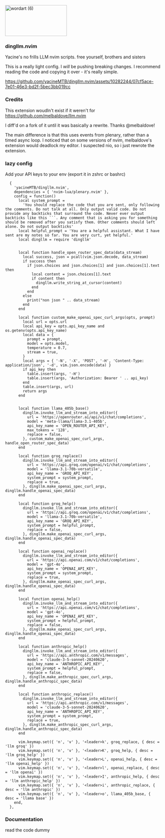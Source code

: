 <img src="https://github.com/yacineMTB/dingllm.nvim/assets/10282244/d03ef83d-a5ee-4ddb-928f-742172f3c80c" alt="wordart (6)" style="width:200px;height:100px;">

### dingllm.nvim
Yacine's no frills LLM nvim scripts. free yourself, brothers and sisters

This is a really light config. I *will* be pushing breaking changes. I recommend reading the code and copying it over - it's really simple.

https://github.com/yacineMTB/dingllm.nvim/assets/10282244/07cf5ace-7e01-46e3-bd2f-5bec3bb019cc


### Credits
This extension woudln't exist if it weren't for https://github.com/melbaldove/llm.nvim

I diff'd on a fork of it until it was basically a rewrite. Thanks @melbaldove!

The main difference is that this uses events from plenary, rather than a timed async loop. I noticed that on some versions of nvim, melbaldove's extension would deadlock my editor. I suspected nio, so i just rewrote the extension. 

### lazy config
Add your API keys to your env (export it in zshrc or bashrc) 

```
  {
    'yacineMTB/dingllm.nvim',
    dependencies = { 'nvim-lua/plenary.nvim' },
    config = function()
      local system_prompt =
        'You should replace the code that you are sent, only following the comments. Do not talk at all. Only output valid code. Do not provide any backticks that surround the code. Never ever output backticks like this ```. Any comment that is asking you for something should be removed after you satisfy them. Other comments should left alone. Do not output backticks'
      local helpful_prompt = 'You are a helpful assistant. What I have sent are my notes so far. You are very curt, yet helpful.'
      local dingllm = require 'dingllm'


      local function handle_open_router_spec_data(data_stream)
        local success, json = pcall(vim.json.decode, data_stream)
        if success then
          if json.choices and json.choices[1] and json.choices[1].text then
            local content = json.choices[1].text
            if content then
              dingllm.write_string_at_cursor(content)
            end
          end
        else
          print("non json " .. data_stream)
        end
      end

      local function custom_make_openai_spec_curl_args(opts, prompt)
        local url = opts.url
        local api_key = opts.api_key_name and os.getenv(opts.api_key_name)
        local data = {
          prompt = prompt,
          model = opts.model,
          temperature = 0.7,
          stream = true,
        }
        local args = { '-N', '-X', 'POST', '-H', 'Content-Type: application/json', '-d', vim.json.encode(data) }
        if api_key then
          table.insert(args, '-H')
          table.insert(args, 'Authorization: Bearer ' .. api_key)
        end
        table.insert(args, url)
        return args
      end


      local function llama_405b_base()
        dingllm.invoke_llm_and_stream_into_editor({
          url = 'https://openrouter.ai/api/v1/chat/completions',
          model = 'meta-llama/llama-3.1-405b',
          api_key_name = 'OPEN_ROUTER_API_KEY',
          max_tokens = '128',
          replace = false,
        }, custom_make_openai_spec_curl_args, handle_open_router_spec_data)
      end

      local function groq_replace()
        dingllm.invoke_llm_and_stream_into_editor({
          url = 'https://api.groq.com/openai/v1/chat/completions',
          model = 'llama-3.1-70b-versatile',
          api_key_name = 'GROQ_API_KEY',
          system_prompt = system_prompt,
          replace = true,
        }, dingllm.make_openai_spec_curl_args, dingllm.handle_openai_spec_data)
      end

      local function groq_help()
        dingllm.invoke_llm_and_stream_into_editor({
          url = 'https://api.groq.com/openai/v1/chat/completions',
          model = 'llama-3.1-70b-versatile',
          api_key_name = 'GROQ_API_KEY',
          system_prompt = helpful_prompt,
          replace = false,
        }, dingllm.make_openai_spec_curl_args, dingllm.handle_openai_spec_data)
      end

      local function openai_replace()
        dingllm.invoke_llm_and_stream_into_editor({
          url = 'https://api.openai.com/v1/chat/completions',
          model = 'gpt-4o',
          api_key_name = 'OPENAI_API_KEY',
          system_prompt = system_prompt,
          replace = true,
        }, dingllm.make_openai_spec_curl_args, dingllm.handle_openai_spec_data)
      end

      local function openai_help()
        dingllm.invoke_llm_and_stream_into_editor({
          url = 'https://api.openai.com/v1/chat/completions',
          model = 'gpt-4o',
          api_key_name = 'OPENAI_API_KEY',
          system_prompt = helpful_prompt,
          replace = false,
        }, dingllm.make_openai_spec_curl_args, dingllm.handle_openai_spec_data)
      end

      local function anthropic_help()
        dingllm.invoke_llm_and_stream_into_editor({
          url = 'https://api.anthropic.com/v1/messages',
          model = 'claude-3-5-sonnet-20240620',
          api_key_name = 'ANTHROPIC_API_KEY',
          system_prompt = helpful_prompt,
          replace = false,
        }, dingllm.make_anthropic_spec_curl_args, dingllm.handle_anthropic_spec_data)
      end

      local function anthropic_replace()
        dingllm.invoke_llm_and_stream_into_editor({
          url = 'https://api.anthropic.com/v1/messages',
          model = 'claude-3-5-sonnet-20240620',
          api_key_name = 'ANTHROPIC_API_KEY',
          system_prompt = system_prompt,
          replace = true,
        }, dingllm.make_anthropic_spec_curl_args, dingllm.handle_anthropic_spec_data)
      end

      vim.keymap.set({ 'n', 'v' }, '<leader>k', groq_replace, { desc = 'llm groq' })
      vim.keymap.set({ 'n', 'v' }, '<leader>K', groq_help, { desc = 'llm groq_help' })
      vim.keymap.set({ 'n', 'v' }, '<leader>L', openai_help, { desc = 'llm openai_help' })
      vim.keymap.set({ 'n', 'v' }, '<leader>l', openai_replace, { desc = 'llm openai' })
      vim.keymap.set({ 'n', 'v' }, '<leader>I', anthropic_help, { desc = 'llm anthropic_help' })
      vim.keymap.set({ 'n', 'v' }, '<leader>i', anthropic_replace, { desc = 'llm anthropic' })
      vim.keymap.set({ 'n', 'v' }, '<leader>o', llama_405b_base, { desc = 'llama base' })
    end,
  },

```

### Documentation

read the code dummy
